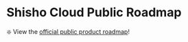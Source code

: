 # Shisho Cloud Public Roadmap

:sparkle: View the [official public product roadmap](https://github.com/orgs/flatt-security/projects/2)!
